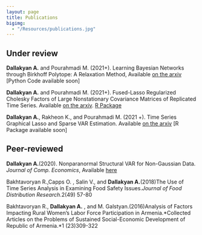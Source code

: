 ```yaml
---
layout: page
title: Publications
bigimg: 
  - "/Resources/publications.jpg" 
---
```



## Under review
**Dallakyan A.** and Pourahmadi M. (2021+). Learning Bayesian Networks through Birkhoff Polytope: A Relaxation Method, Available [on the arxiv](https://arxiv.org/abs/2107.01658) [Python Code available soon]

**Dallakyan A.** and Pourahmadi M. (2021+). Fused-Lasso Regularized Cholesky Factors of Large Nonstationary Covariance Matrices of Replicated Time Series. Available [on the arxiv](https://arxiv.org/abs/2007.11168). [R Package](https://github.com/adallak/SCPackage)

**Dallakyan A.**, Rakheon K., and Pourahmadi M. (2021 +). Time Series Graphical Lasso and Sparse VAR Estimation. Available [on the arxiv](https://arxiv.org/abs/2107.01659) [R Package available soon]

## Peer-reviewed

**Dallakyan A.**(2020). Nonparanormal Structural VAR for Non-Gaussian Data. *Journal of Comp. Economics*, Available [here](https://urldefense.com/v3/__https://rdcu.be/b5nl5__;!!KwNVnqRv!Ta45hrCpZ785xV4ziLNdZWDEZ8aMVWeaO7qJyTDQMYyA06eFaL0USvaqnXIuIfDm7MbvXTQ$)

Bakhtavoryan R.,Capps O. , Salin V., and **Dallakyan A.**(2018)The Use of Time Series
Analysis in Examining Food Safety Issues.*Journal of Food Distribution Research*.2(49) 57-80

Bakhtavoryan R., **Dallakyan A.** , and M. Galstyan.(2016)Analysis of Factors Impacting Rural
Women’s Labor Force Participation in Armenia.*Collected Articles on the Problems of
Sustained Social-Economic Development of Republic of Armenia.*1 (23)309-322
